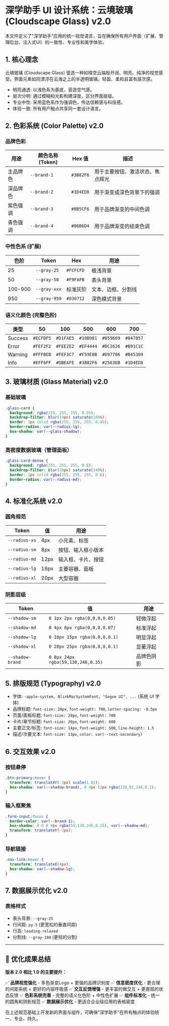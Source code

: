 # 深学助手 UI 设计系统：云境玻璃 (Cloudscape Glass) v2.0

本文件定义了"深学助手"应用的统一视觉语言，旨在确保所有用户界面（扩展、管理后台、注入式UI）的一致性、专业性和美学体验。

## 1. 核心理念

云境玻璃 (Cloudscape Glass) 营造一种如晴空云端般开阔、明亮、纯净的视觉感受。界面元素如同漂浮在云海之上的半透明玻璃，轻盈、柔和且富有层次感。

- 明亮通透: 以浅色系为基底，营造空气感。
- 层次分明: 通过模糊和光影构建深度，区分界面层级。
- 专业中性: 采用蓝色系作为强调色，传达信赖感与科技感。
- 体验一致: 所有用户触点共享同一套设计语言。

## 2. 色彩系统 (Color Palette) v2.0

### 品牌色彩
| 用途 | 颜色名称 (Token) | Hex 值 | 描述 |
| --- | --- | --- | --- |
| 主品牌色 | `--brand-1` | `#3B82F6` | 用于主要按钮、激活状态、焦点辉光 |
| 深品牌色 | `--brand-2` | `#1D4ED8` | 用于渐变或深色背景下的强调 |
| 紫色强调 | `--brand-3` | `#8B5CF6` | 用于品牌渐变的中间色调 |
| 青色强调 | `--brand-4` | `#06B6D4` | 用于品牌渐变的结束色调 |

### 中性色系 (扩展)
| 色阶 | Token | Hex | 用途 |
| --- | --- | --- | --- |
| 25 | `--gray-25` | `#FCFCFD` | 极浅背景 |
| 50 | `--gray-50` | `#F9FAFB` | 表头背景 |
| 100-900 | `--gray-xxx` | 标准灰阶 | 文本、边框、分割线 |
| 950 | `--gray-950` | `#030712` | 深色模式背景 |

### 语义化颜色 (完整色阶)
| 类型 | 50 | 100 | 500 | 600 | 700 |
| --- | --- | --- | --- | --- | --- |
| Success | `#ECFDF5` | `#D1FAE5` | `#10B981` | `#059669` | `#047857` |
| Error | `#FEF2F2` | `#FEE2E2` | `#EF4444` | `#DC2626` | `#B91C1C` |
| Warning | `#FFFBEB` | `#FEF3C7` | `#F59E0B` | `#D97706` | `#B45309` |
| Info | `#EFF6FF` | `#DBEAFE` | `#3B82F6` | `#2563EB` | `#1D4ED8` |

## 3. 玻璃材质 (Glass Material) v2.0

### 基础玻璃
```css
.glass-card {
  background: rgba(255, 255, 255, 0.55);
  backdrop-filter: blur(14px) saturate(160%);
  border: 1px solid rgba(255, 255, 255, 0.45);
  border-radius: var(--radius-lg);
  box-shadow: var(--glass-shadow);
}
```

### 高密度数据玻璃（管理面板）
```css
.glass-card-dense {
  background: rgba(255, 255, 255, 0.8);
  backdrop-filter: blur(10px) saturate(140%);
  border: 1px solid rgba(255, 255, 255, 0.6);
  border-radius: var(--radius-md);
}
```

## 4. 标准化系统 v2.0

### 圆角规范
| Token | 值 | 用途 |
| --- | --- | --- |
| `--radius-xs` | 4px | 小元素、标签 |
| `--radius-sm` | 8px | 按钮、输入框小版本 |
| `--radius-md` | 12px | 输入框、卡片、按钮 |
| `--radius-lg` | 16px | 主要容器、面板 |
| `--radius-xl` | 20px | 大型容器 |

### 阴影层级
| Token | 值 | 用途 |
| --- | --- | --- |
| `--shadow-sm` | `0 1px 2px rgba(0,0,0,0.05)` | 轻微浮起 |
| `--shadow-md` | `0 4px 6px rgba(0,0,0,0.07)` | 标准浮起 |
| `--shadow-lg` | `0 10px 15px rgba(0,0,0,0.1)` | 明显浮起 |
| `--shadow-xl` | `0 20px 25px rgba(0,0,0,0.1)` | 显著浮起 |
| `--shadow-brand` | `0 8px 24px rgba(59,130,246,0.35)` | 品牌色阴影 |

## 5. 排版规范 (Typography) v2.0

- 字体: `-apple-system, BlinkMacSystemFont, "Segoe UI", ...` (系统 UI 字体)
- 品牌标题: `font-size: 20px`, `font-weight: 700`, `letter-spacing: -0.5px`
- 页面/面板标题: `font-size: 28px`, `font-weight: 700`
- 卡片/章节标题: `font-size: 20px`, `font-weight: 600`
- 主要正文/标签: `font-size: 14px`, `font-weight: 500`, `line-height: 1.5`
- 描述/次要文本: `font-size: 13px`, `color: var(--text-secondary)`

## 6. 交互效果 v2.0

### 按钮悬停
```css
.btn-primary:hover {
  transform: translateY(-3px) scale(1.02);
  box-shadow: var(--shadow-brand), 0 4px 12px rgba(139,92,246,0.2);
}
```

### 输入框聚焦
```css
.form-input:focus {
  border-color: var(--brand-1);
  box-shadow: 0 0 0 4px rgba(59,130,246,0.15), var(--shadow-md);
  transform: translateY(-2px);
}
```

### 导航链接
```css
.nav-link:hover {
  transform: translateX(4px);
  box-shadow: var(--shadow-lg);
}
```

## 7. 数据展示优化 v2.0

### 表格样式
- 表头背景: `--gray-25`
- 行间距: `py-5` (更宽松的垂直间距)
- 行高: `leading-relaxed`
- 分割线: `--gray-100` (更轻的分割)

---

## 🎯 优化成果总结

**版本 2.0 相比 1.0 的主要提升：**

✅ **品牌视觉强化** - 多色渐变Logo + 更强的品牌识别度
✅ **信息密度优化** - 更合理的间距系统 + 更好的内容呼吸感
✅ **交互反馈增强** - 更丰富的微交互 + 更直观的状态反馈
✅ **色彩系统完善** - 完整的语义化色阶 + 中性色扩展
✅ **组件标准化** - 统一的圆角和阴影规范
✅ **数据展示优化** - 更适合企业级应用的表格密度

在上述规范基础上开发新的界面与组件，可确保"深学助手"在所有触点的体验统一、专业、持久。


